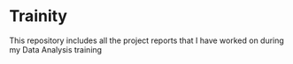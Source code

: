 # Trainity
This repository includes all the project reports that I have worked on during my Data Analysis training
